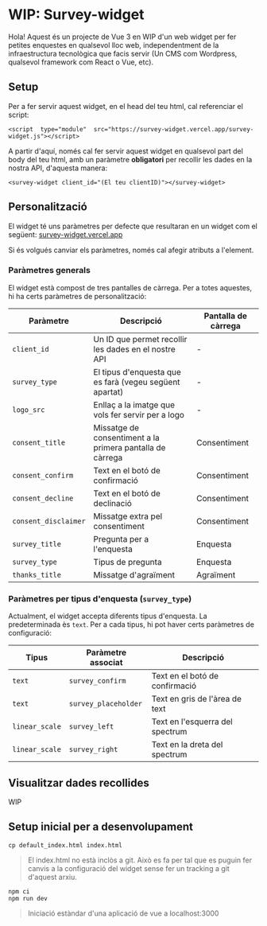 # WIP: Survey-widget

Hola! Aquest és un projecte de Vue 3 en WIP  d'un web widget per fer petites enquestes en qualsevol lloc web, independentment de la infraestructura tecnològica que facis servir (Un CMS com Wordpress, qualsevol framework com React o Vue, etc).

## Setup

Per a fer servir aquest widget, en el head del teu html, cal referenciar el script:


	<script  type="module"  src="https://survey-widget.vercel.app/survey-widget.js"></script>


A partir d'aquí, només cal fer servir aquest widget en qualsevol part del body del teu html, amb un paràmetre **obligatori** per recollir les dades en la nostra API, d'aquesta manera:

	<survey-widget client_id="(El teu clientID)"></survey-widget>


## Personalització

El widget té uns paràmetres per defecte que resultaran en un widget com el següent: [survey-widget.vercel.app](https://survey-widget.vercel.app/ "https://survey-widget.vercel.app")

Si és  volgués canviar els paràmetres, només cal afegir atributs a l'element.

### Paràmetres generals

El widget està compost de tres pantalles de càrrega. Per a totes aquestes, hi ha certs paràmetres de personalització: 

| Paràmetre | Descripció | Pantalla de càrrega
|--|--|--|
| `client_id` | Un ID que permet recollir les dades en el nostre API | -
| `survey_type` | El tipus d'enquesta que es farà (vegeu següent apartat) | -
| `logo_src` | Enllaç a la imatge que vols fer servir per a logo| -
| `consent_title` | Missatge de consentiment a la primera pantalla de càrrega | Consentiment
| `consent_confirm` | Text en el botó de confirmació | Consentiment
| `consent_decline`| Text en el botó de declinació |Consentiment
| `consent_disclaimer` | Missatge extra pel consentiment |Consentiment
| `survey_title` | Pregunta per a l'enquesta |Enquesta
| `survey_type` | Tipus de pregunta|Enquesta 
| `thanks_title` | Missatge d'agraïment |Agraïment

### Paràmetres per tipus d'enquesta (`survey_type`)

Actualment, el widget accepta diferents tipus d'enquesta. La predeterminada ès `text`. Per a cada tipus, hi pot haver certs paràmetres de configuració:

| Tipus | Paràmetre associat | Descripció
|--|--|--|
|  `text` | `survey_confirm` | Text en el botó de confirmació
|  `text` | `survey_placeholder` | Text en gris de l'àrea de text
|  `linear_scale` | `survey_left` | Text en l'esquerra del spectrum
|  `linear_scale` | `survey_right` | Text en la dreta del spectrum


## Visualitzar dades recollides

WIP


## Setup inicial per a desenvolupament


	cp default_index.html index.html 

> El index.html no està inclòs a git. Això es fa per tal que es puguin fer canvis a la configuració del widget sense fer un tracking a git d'aquest arxiu.

	npm ci
	npm run dev
	
>Iniciació estàndar d'una aplicació de vue a localhost:3000
